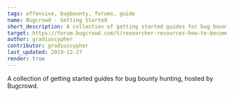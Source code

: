```yaml
---
tags: offensive, bugbounty, forums, guide
name: Bugcrowd - Getting Started
short_description: A collection of getting started guides for bug bounty hunting, hosted by Bugcrowd.
target: https://forum.bugcrowd.com/t/researcher-resources-how-to-become-a-bug-bounty-hunter/1102
author: gradiuscypher
contributor: gradiuscypher
last_updated: 2019-12-27
render: true
---
```


A collection of getting started guides for bug bounty hunting, hosted by Bugcrowd.
